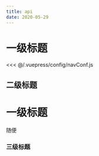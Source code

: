 ```yaml
---
title: api
date: 2020-05-29
---
```


# 一级标题
<<< @/.vuepress/config/navConf.js

## 二级标题
<!-- <<< @/docs/.vuepress/components/CountUp.vue -->

# 一级标题

随便
### 三级标题